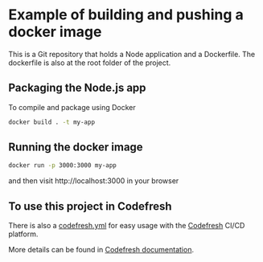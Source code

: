 # Example of building and pushing a  docker image 

This is a Git repository that holds a Node application and a Dockerfile. The dockerfile is also at the root folder of the project.

## Packaging the Node.js app

To compile and package using Docker 

```bash
docker build . -t my-app 
```

## Running the docker image

```bash
docker run -p 3000:3000 my-app
```

and then visit http://localhost:3000 in your browser


## To use this project in Codefresh

There is also a [codefresh.yml](codefresh.yml) for easy usage with the [Codefresh](codefresh.io) CI/CD platform.

More details can be found in [Codefresh documentation](https://codefresh.io/docs/docs/yaml-examples/examples/build-and-push-an-image/).

